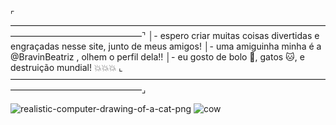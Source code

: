  ⌜———————————————————————————————————————————————————⌝
│- espero criar muitas coisas divertidas e engraçadas nesse site, junto de meus amigos!
│- uma amiguinha minha é a @BravinBeatriz , olhem o perfil dela!!
│- eu gosto de bolo 🎂, gatos 🐱, e destruição mundial! 💥💥💥
 ⌞———————————————————————————————————————————————————⌟
<!---
AndreVictor31/AndreVictor31 is a ✨ special ✨ repository because its `README.md` (this file) appears on your GitHub profile.
You can click the Preview link to take a look at your changes.
--->
![realistic-computer-drawing-of-a-cat-png](https://github.com/AndreVictor31/AndreVictor31/assets/169856691/5a465e7a-27ef-4aff-9c8b-0ec702f54c2c)
![cow](https://github.com/AndreVictor31/AndreVictor31/assets/169856691/a932b922-eb0e-40e2-ac2d-4c1a8a65987a)


